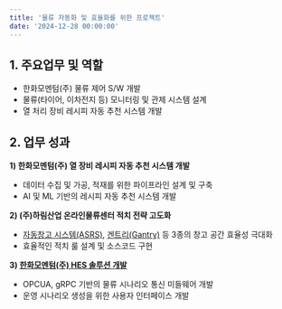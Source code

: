 ```yaml
---
title: '물류 자동화 및 효율화를 위한 프로젝트'
date: '2024-12-28 00:00:00'
---
```


## 1. 주요업무 및 역할
- 한화모멘텀(주) 물류 제어 S/W 개발
- 물류(타이어, 이차전지 등) 모니터링 및 관제 시스템 설계
- 열 처리 장비 레시피 자동 추천 시스템 개발

## 2. 업무 성과
**1) 한화모멘텀(주) 열 장비 레시피 자동 추천 시스템 개발**
- 데이터 수집 및 가공, 적재를 위한 파이프라인 설계 및 구축
- AI 및 ML 기반의 레시피 자동 추천 시스템 개발

**2) (주)하림산업 온라인물류센터 적치 전략 고도화**
- <a href="http://localhost:3000/article?from=dev&postId=dev-7" target="_blank">자동창고 시스템(ASRS)</a>, <a href="http://localhost:3000/article?from=dev&postId=dev-8" target="_blank">겐트리(Gantry)</a> 등 3종의 창고 공간 효율성 극대화
- 효율적인 적치 룰 설계 및 소스코드 구현

**3) <a href="http://localhost:3000/article?from=dev&postId=dev-10" target="_blank">한화모멘텀(주) HES 솔루션 개발</a>**
  - OPCUA, gRPC 기반의 물류 시나리오 통신 미들웨어 개발
  - 운영 시나리오 생성을 위한 사용자 인터페이스 개발